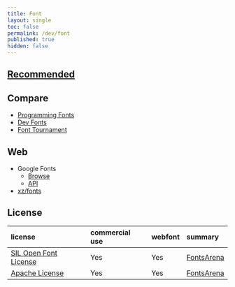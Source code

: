 ```yaml
---
title: Font
layout: single
toc: false
permalink: /dev/font
published: true
hidden: false
---
```


<head>
  <base target="_blank">
</head>

## [Recommended](/dev/font/recommended)

## Compare

- [Programming Fonts](https://www.programmingfonts.org/)
- [Dev Fonts](https://devfonts.gafi.dev/)
- [Font Tournament](https://www.codingfont.com/)

## Web

- Google Fonts
  - [Browse](https://fonts.google.com/)
  - [API](https://developers.google.com/fonts/docs/getting_started)
- [xz/fonts](https://docs.xz.style/fonts/usage)

## License

| license | commercial use | webfont | summary |
| :-      | :-             | :-      | :-      |
| [SIL Open Font License](https://scripts.sil.org/cms/scripts/page.php?id=OFL) | Yes | Yes | [FontsArena](https://fontsarena.com/licenses-explained/#ofl)    |
| [Apache License](http://www.apache.org/licenses/LICENSE-2.0.html)            | Yes | Yes | [FontsArena](https://fontsarena.com/licenses-explained/#apache) |
